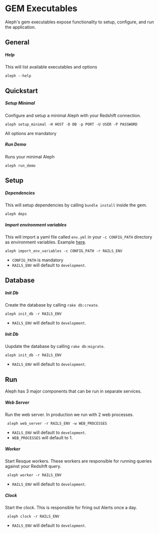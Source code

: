 # GEM Executables

Aleph's gem executables expose functionality to setup, configure, and run the application.

## General
##### Help
This will list available executables and options

    aleph --help

## Quickstart
##### Setup Minimal
Configure and setup a minimal Aleph with your Redshift connection.

    aleph setup_minimal -H HOST -D DB -p PORT -U USER -P PASSWORD

All options are mandatory


##### Run Demo
Runs your minimal Aleph

    aleph run_demo

## Setup

##### Dependencies
This will setup dependencies by calling `bundle install` inside the gem.

    aleph deps

##### Import environment variables
This will import a yaml file called `env.yml` in your `-c CONFIG_PATH` directory as environment variables. Example [here](../config/examples/env.yml).

    aleph import_env_variables -c CONFIG_PATH -r RAILS_ENV

- `CONFIG_PATH` is mandatory
- `RAILS_ENV` will default to `development`.

## Database

##### Init Db
Create the database by calling `rake db:create`.

    aleph init_db -r RAILS_ENV

 - `RAILS_ENV` will default to `development`.

##### Init Db
Uupdate the database by calling `rake db:migrate`.

    aleph init_db -r RAILS_ENV

 - `RAILS_ENV` will default to `development`.

## Run
Aleph has 3 major components that can be run in separate services.

##### Web Server
Run the web server. In production we run with 2 web processes.

     aleph web_server -r RAILS_ENV -w WEB_PROCESSES

- `RAILS_ENV` will default to `development`.
- `WEB_PROCESSES` will default to 1.


##### Worker
Start Resque workers. These workers are responsible for running queries against your Redsihft query.

     aleph worker -r RAILS_ENV

- `RAILS_ENV` will default to `development`.


##### Clock
Start the clock. This is responsible for firing out Alerts once a day.

     aleph clock -r RAILS_ENV

- `RAILS_ENV` will default to `development`.
